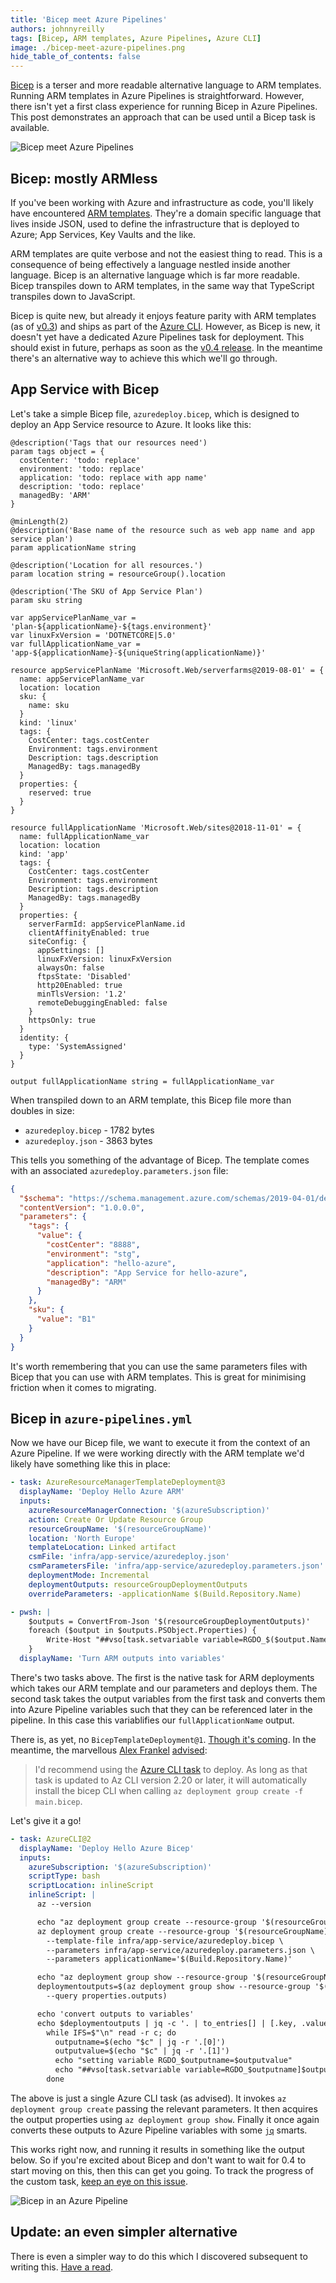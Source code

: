 ```yaml
---
title: 'Bicep meet Azure Pipelines'
authors: johnnyreilly
tags: [Bicep, ARM templates, Azure Pipelines, Azure CLI]
image: ./bicep-meet-azure-pipelines.png
hide_table_of_contents: false
---
```


[Bicep](https://github.com/Azure/bicep) is a terser and more readable alternative language to ARM templates. Running ARM templates in Azure Pipelines is straightforward. However, there isn't yet a first class experience for running Bicep in Azure Pipelines. This post demonstrates an approach that can be used until a Bicep task is available.

![Bicep meet Azure Pipelines](bicep-meet-azure-pipelines.png)

## Bicep: mostly ARMless

If you've been working with Azure and infrastructure as code, you'll likely have encountered [ARM templates](https://docs.microsoft.com/en-us/azure/azure-resource-manager/templates/overview). They're a domain specific language that lives inside JSON, used to define the infrastructure that is deployed to Azure; App Services, Key Vaults and the like.

ARM templates are quite verbose and not the easiest thing to read. This is a consequence of being effectively a language nestled inside another language. Bicep is an alternative language which is far more readable. Bicep transpiles down to ARM templates, in the same way that TypeScript transpiles down to JavaScript.

Bicep is quite new, but already it enjoys feature parity with ARM templates (as of [v0.3](https://github.com/Azure/bicep/releases/tag/v0.3.1)) and ships as part of the [Azure CLI](https://github.com/MicrosoftDocs/azure-docs-cli/blob/master/docs-ref-conceptual/release-notes-azure-cli/index.md#arm-1). However, as Bicep is new, it doesn't yet have a dedicated Azure Pipelines task for deployment. This should exist in future, perhaps as soon as the [v0.4 release](https://github.com/Azure/bicep/issues/1341). In the meantime there's an alternative way to achieve this which we'll go through.

## App Service with Bicep

Let's take a simple Bicep file, `azuredeploy.bicep`, which is designed to deploy an App Service resource to Azure. It looks like this:

```bicep
@description('Tags that our resources need')
param tags object = {
  costCenter: 'todo: replace'
  environment: 'todo: replace'
  application: 'todo: replace with app name'
  description: 'todo: replace'
  managedBy: 'ARM'
}

@minLength(2)
@description('Base name of the resource such as web app name and app service plan')
param applicationName string

@description('Location for all resources.')
param location string = resourceGroup().location

@description('The SKU of App Service Plan')
param sku string

var appServicePlanName_var = 'plan-${applicationName}-${tags.environment}'
var linuxFxVersion = 'DOTNETCORE|5.0'
var fullApplicationName_var = 'app-${applicationName}-${uniqueString(applicationName)}'

resource appServicePlanName 'Microsoft.Web/serverfarms@2019-08-01' = {
  name: appServicePlanName_var
  location: location
  sku: {
    name: sku
  }
  kind: 'linux'
  tags: {
    CostCenter: tags.costCenter
    Environment: tags.environment
    Description: tags.description
    ManagedBy: tags.managedBy
  }
  properties: {
    reserved: true
  }
}

resource fullApplicationName 'Microsoft.Web/sites@2018-11-01' = {
  name: fullApplicationName_var
  location: location
  kind: 'app'
  tags: {
    CostCenter: tags.costCenter
    Environment: tags.environment
    Description: tags.description
    ManagedBy: tags.managedBy
  }
  properties: {
    serverFarmId: appServicePlanName.id
    clientAffinityEnabled: true
    siteConfig: {
      appSettings: []
      linuxFxVersion: linuxFxVersion
      alwaysOn: false
      ftpsState: 'Disabled'
      http20Enabled: true
      minTlsVersion: '1.2'
      remoteDebuggingEnabled: false
    }
    httpsOnly: true
  }
  identity: {
    type: 'SystemAssigned'
  }
}

output fullApplicationName string = fullApplicationName_var
```

When transpiled down to an ARM template, this Bicep file more than doubles in size:

- `azuredeploy.bicep` - 1782 bytes
- `azuredeploy.json` - 3863 bytes

This tells you something of the advantage of Bicep. The template comes with an associated `azuredeploy.parameters.json` file:

```json
{
  "$schema": "https://schema.management.azure.com/schemas/2019-04-01/deploymentParameters.json#",
  "contentVersion": "1.0.0.0",
  "parameters": {
    "tags": {
      "value": {
        "costCenter": "8888",
        "environment": "stg",
        "application": "hello-azure",
        "description": "App Service for hello-azure",
        "managedBy": "ARM"
      }
    },
    "sku": {
      "value": "B1"
    }
  }
}
```

It's worth remembering that you can use the same parameters files with Bicep that you can use with ARM templates. This is great for minimising friction when it comes to migrating.

## Bicep in `azure-pipelines.yml`

Now we have our Bicep file, we want to execute it from the context of an Azure Pipeline. If we were working directly with the ARM template we'd likely have something like this in place:

```yml
- task: AzureResourceManagerTemplateDeployment@3
  displayName: 'Deploy Hello Azure ARM'
  inputs:
    azureResourceManagerConnection: '$(azureSubscription)'
    action: Create Or Update Resource Group
    resourceGroupName: '$(resourceGroupName)'
    location: 'North Europe'
    templateLocation: Linked artifact
    csmFile: 'infra/app-service/azuredeploy.json'
    csmParametersFile: 'infra/app-service/azuredeploy.parameters.json'
    deploymentMode: Incremental
    deploymentOutputs: resourceGroupDeploymentOutputs
    overrideParameters: -applicationName $(Build.Repository.Name)

- pwsh: |
    $outputs = ConvertFrom-Json '$(resourceGroupDeploymentOutputs)'
    foreach ($output in $outputs.PSObject.Properties) {
        Write-Host "##vso[task.setvariable variable=RGDO_$($output.Name)]$($output.Value.value)"
    }
  displayName: 'Turn ARM outputs into variables'
```

There's two tasks above. The first is the native task for ARM deployments which takes our ARM template and our parameters and deploys them. The second task takes the output variables from the first task and converts them into Azure Pipeline variables such that they can be referenced later in the pipeline. In this case this variablifies our `fullApplicationName` output.

There is, as yet, no `BicepTemplateDeployment@1`. [Though it's coming](https://github.com/Azure/bicep/issues/1341). In the meantime, the marvellous [Alex Frankel](https://twitter.com/adotfrank) [advised](https://github.com/Azure/bicep/issues/1341#issuecomment-802010110):

> I'd recommend using the [Azure CLI task](https://docs.microsoft.com/azure/devops/pipelines/tasks/deploy/azure-cli?view=azure-devops) to deploy. As long as that task is updated to Az CLI version 2.20 or later, it will automatically install the bicep CLI when calling `az deployment group create -f main.bicep`.

Let's give it a go!

```yml
- task: AzureCLI@2
  displayName: 'Deploy Hello Azure Bicep'
  inputs:
    azureSubscription: '$(azureSubscription)'
    scriptType: bash
    scriptLocation: inlineScript
    inlineScript: |
      az --version

      echo "az deployment group create --resource-group '$(resourceGroupName)' --name appservicedeploy"
      az deployment group create --resource-group '$(resourceGroupName)' --name appservicedeploy \
        --template-file infra/app-service/azuredeploy.bicep \
        --parameters infra/app-service/azuredeploy.parameters.json \
        --parameters applicationName='$(Build.Repository.Name)'

      echo "az deployment group show --resource-group '$(resourceGroupName)' --name appservicedeploy"
      deploymentoutputs=$(az deployment group show --resource-group '$(resourceGroupName)' --name appservicedeploy \
        --query properties.outputs)

      echo 'convert outputs to variables'
      echo $deploymentoutputs | jq -c '. | to_entries[] | [.key, .value.value]' |
        while IFS=$"\n" read -r c; do
          outputname=$(echo "$c" | jq -r '.[0]')
          outputvalue=$(echo "$c" | jq -r '.[1]')
          echo "setting variable RGDO_$outputname=$outputvalue"
          echo "##vso[task.setvariable variable=RGDO_$outputname]$outputvalue"
        done
```

The above is just a single Azure CLI task (as advised). It invokes `az deployment group create` passing the relevant parameters. It then acquires the output properties using `az deployment group show`. Finally it once again converts these outputs to Azure Pipeline variables with some [`jq`](https://stedolan.github.io/jq/) smarts.

This works right now, and running it results in something like the output below. So if you're excited about Bicep and don't want to wait for 0.4 to start moving on this, then this can get you going. To track the progress of the custom task, [keep an eye on this issue](https://github.com/Azure/bicep/issues/1341).

![Bicep in an Azure Pipeline](bicep-in-a-pipeline.png)

## Update: an even simpler alternative

There is even a simpler way to do this which I discovered subsequent to writing this. [Have a read](../2021-03-23-bicep-meet-azure-pipelines-2/index.md).
